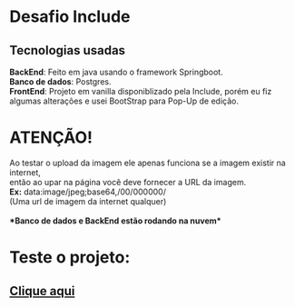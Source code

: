<h1>Desafio Include</h1>
<h2>Tecnologias usadas</h2>
<strong>BackEnd</strong>: Feito em java usando o framework Springboot.<br>
<strong>Banco de dados</strong>: Postgres.<br>
<strong>FrontEnd</strong>: Projeto em vanilla disponiblizado pela Include, porém eu fiz algumas alterações e usei BootStrap para Pop-Up de edição.<br>

<h1>ATENÇÃO!</h1>
Ao testar o upload da imagem ele apenas funciona se a imagem existir na internet,<br>
então ao upar na página você deve fornecer a URL da imagem.<br>
<strong>Ex:</strong> data:image/jpeg;base64,/00/000000/ <br>(Uma url de imagem da internet qualquer) <br>
<br>
<strong>*Banco de dados e BackEnd estão rodando na nuvem*</strong><br>
<h1>Teste o projeto:</h1>
<h2><a href="https://allan-wariss.github.io/Desafio-Include-EJ/">Clique aqui</a></h2>
